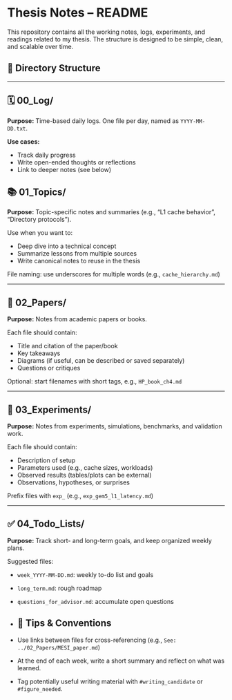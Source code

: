 # Thesis Notes – README

This repository contains all the working notes, logs, experiments, and readings related to my thesis. The structure is designed to be simple, clean, and scalable over time.

## 📁 Directory Structure
---

## 🗓️ 00_Log/
**Purpose:** Time-based daily logs. One file per day, named as `YYYY-MM-DD.txt`.

**Use cases:**
- Track daily progress
- Write open-ended thoughts or reflections
- Link to deeper notes (see below)

## 📚 01_Topics/
**Purpose:** Topic-specific notes and summaries (e.g., “L1 cache behavior”, “Directory protocols”).

Use when you want to:
- Deep dive into a technical concept
- Summarize lessons from multiple sources
- Write canonical notes to reuse in the thesis

File naming: use underscores for multiple words (e.g., `cache_hierarchy.md`)

---

## 📄 02_Papers/
**Purpose:** Notes from academic papers or books.

Each file should contain:
- Title and citation of the paper/book
- Key takeaways
- Diagrams (if useful, can be described or saved separately)
- Questions or critiques

Optional: start filenames with short tags, e.g., `HP_book_ch4.md`

---

## 🧪 03_Experiments/
**Purpose:** Notes from experiments, simulations, benchmarks, and validation work.

Each file should contain:
- Description of setup
- Parameters used (e.g., cache sizes, workloads)
- Observed results (tables/plots can be external)
- Observations, hypotheses, or surprises

Prefix files with `exp_` (e.g., `exp_gem5_l1_latency.md`)

---

## ✅ 04_Todo_Lists/
**Purpose:** Track short- and long-term goals, and keep organized weekly plans.

Suggested files:
- `week_YYYY-MM-DD.md`: weekly to-do list and goals
- `long_term.md`: rough roadmap
- `questions_for_advisor.md`: accumulate open questions

- ## 🔖 Tips & Conventions

- Use links between files for cross-referencing (e.g., `See: ../02_Papers/MESI_paper.md`)
- At the end of each week, write a short summary and reflect on what was learned.
- Tag potentially useful writing material with `#writing_candidate` or `#figure_needed`.
